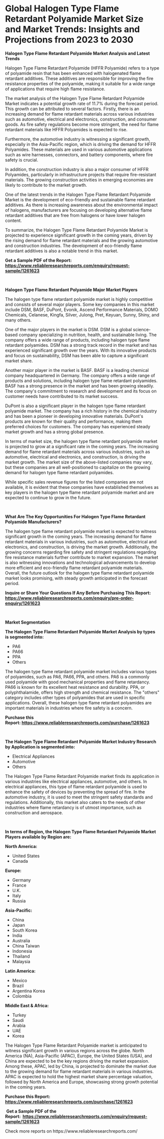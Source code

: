 <p><h1>Global Halogen Type Flame Retardant Polyamide Market Size and Market Trends: Insights and Projections from 2023 to 2030</h1></p><p><strong>Halogen Type Flame Retardant Polyamide Market Analysis and Latest Trends</strong></p>
<p><p>Halogen Type Flame Retardant Polyamide (HFFR Polyamide) refers to a type of polyamide resin that has been enhanced with halogenated flame retardant additives. These additives are responsible for improving the fire resistance properties of the polyamide, making it suitable for a wide range of applications that require high flame resistance.</p><p>The market analysis of the Halogen Type Flame Retardant Polyamide Market indicates a potential growth rate of 11.7% during the forecast period. This growth can be attributed to several factors. Firstly, there is an increasing demand for flame retardant materials across various industries such as automotive, electrical and electronics, construction, and consumer goods. As fire safety regulations become more stringent, the need for flame retardant materials like HFFR Polyamides is expected to rise.</p><p>Furthermore, the automotive industry is witnessing a significant growth, especially in the Asia-Pacific region, which is driving the demand for HFFR Polyamides. These materials are used in various automotive applications such as wire harnesses, connectors, and battery components, where fire safety is crucial.</p><p>In addition, the construction industry is also a major consumer of HFFR Polyamides, particularly in infrastructure projects that require fire-resistant materials. The growing construction activities in emerging economies are likely to contribute to the market growth.</p><p>One of the latest trends in the Halogen Type Flame Retardant Polyamide Market is the development of eco-friendly and sustainable flame retardant additives. As there is increasing awareness about the environmental impact of halogens, manufacturers are focusing on developing alternative flame retardant additives that are free from halogens or have lower halogen content.</p><p>To summarize, the Halogen Type Flame Retardant Polyamide Market is projected to experience significant growth in the coming years, driven by the rising demand for flame retardant materials and the growing automotive and construction industries. The development of eco-friendly flame retardant additives is also a notable trend in this market.</p></p>
<p><strong>Get a Sample PDF of the Report:&nbsp; <a href="https://www.reliableresearchreports.com/enquiry/request-sample/1261623">https://www.reliableresearchreports.com/enquiry/request-sample/1261623</a></strong></p>
<p>&nbsp;</p>
<p><strong>Halogen Type Flame Retardant Polyamide Major Market Players</strong></p>
<p><p>The halogen type flame retardant polyamide market is highly competitive and consists of several major players. Some key companies in this market include DSM, BASF, DuPont, Evonik, Ascend Performance Materials, DOMO Chemicals, Celanese, Kingfa, Silver, Julong, Pret, Keyuan, Sunny, Shiny, and many others.</p><p>One of the major players in the market is DSM. DSM is a global science-based company specializing in nutrition, health, and sustainable living. The company offers a wide range of products, including halogen type flame retardant polyamides. DSM has a strong track record in the market and has experienced significant growth over the years. With its innovative products and focus on sustainability, DSM has been able to capture a significant market share.</p><p>Another major player in the market is BASF. BASF is a leading chemical company headquartered in Germany. The company offers a wide range of products and solutions, including halogen type flame retardant polyamides. BASF has a strong presence in the market and has been growing steadily. The company's commitment to research and development and its focus on customer needs have contributed to its market success.</p><p>DuPont is also a significant player in the halogen type flame retardant polyamide market. The company has a rich history in the chemical industry and has been a pioneer in developing innovative materials. DuPont's products are known for their quality and performance, making them preferred choices for customers. The company has experienced steady market growth and has a strong global presence.</p><p>In terms of market size, the halogen type flame retardant polyamide market is projected to grow at a significant rate in the coming years. The increasing demand for flame retardant materials across various industries, such as automotive, electrical and electronics, and construction, is driving the market growth. The market size of the above-listed companies may vary, but these companies are all well-positioned to capitalize on the growing demand for halogen type flame retardant polyamides.</p><p>While specific sales revenue figures for the listed companies are not available, it is evident that these companies have established themselves as key players in the halogen type flame retardant polyamide market and are expected to continue to grow in the future.</p></p>
<p>&nbsp;</p>
<p><strong>What Are The Key Opportunities For Halogen Type Flame Retardant Polyamide Manufacturers?</strong></p>
<p><p>The halogen type flame retardant polyamide market is expected to witness significant growth in the coming years. The increasing demand for flame retardant materials in various industries, such as automotive, electrical and electronics, and construction, is driving the market growth. Additionally, the growing concerns regarding fire safety and stringent regulations regarding fire resistance materials further contribute to market expansion. The market is also witnessing innovations and technological advancements to develop more efficient and eco-friendly flame retardant polyamide materials. Overall, the future outlook for the halogen type flame retardant polyamide market looks promising, with steady growth anticipated in the forecast period.</p></p>
<p><strong>Inquire or Share Your Questions If Any Before Purchasing This Report: <a href="https://www.reliableresearchreports.com/enquiry/pre-order-enquiry/1261623">https://www.reliableresearchreports.com/enquiry/pre-order-enquiry/1261623</a></strong></p>
<p>&nbsp;</p>
<p><strong>Market Segmentation</strong></p>
<p><strong>The Halogen Type Flame Retardant Polyamide Market Analysis by types is segmented into:</strong></p>
<p><ul><li>PA6</li><li>PA66</li><li>PPA</li><li>Others</li></ul></p>
<p><p>The halogen type flame retardant polyamide market includes various types of polyamides, such as PA6, PA66, PPA, and others. PA6 is a commonly used polyamide with good mechanical properties and flame retardancy. PA66 is known for its excellent heat resistance and durability. PPA, or polyphthalamide, offers high strength and chemical resistance. The "others" category includes other types of polyamides that are used in specific applications. Overall, these halogen type flame retardant polyamides are important materials in industries where fire safety is a concern.</p></p>
<p><strong>Purchase this Report:&nbsp;<a href="https://www.reliableresearchreports.com/purchase/1261623">https://www.reliableresearchreports.com/purchase/1261623</a></strong></p>
<p>&nbsp;</p>
<p><strong>The Halogen Type Flame Retardant Polyamide Market Industry Research by Application is segmented into:</strong></p>
<p><ul><li>Electrical Appliances</li><li>Automotive</li><li>Others</li></ul></p>
<p><p>The Halogen Type Flame Retardant Polyamide market finds its application in various industries like electrical appliances, automotive, and others. In electrical appliances, this type of flame retardant polyamide is used to enhance the safety of devices by preventing the spread of fire. In the automotive industry, it is used to meet the stringent safety standards and regulations. Additionally, this market also caters to the needs of other industries where flame retardancy is of utmost importance, such as construction and aerospace.</p></p>
<p>&nbsp;</p>
<p><strong>In terms of Region, the Halogen Type Flame Retardant Polyamide Market Players available by Region are:</strong></p>
<p>
    <p> <strong> North America: </strong>
        <ul>
            <li>United States</li>
            <li>Canada</li>
        </ul>
        </p> 
    <p> <strong> Europe: </strong>
        <ul>
            <li>Germany</li>
            <li>France</li>
            <li>U.K.</li>
            <li>Italy</li>
            <li>Russia</li>
        </ul>
        </p> 
    <p> <strong> Asia-Pacific: </strong>
        <ul>
            <li>China</li>
            <li>Japan</li>
            <li>South Korea</li>
            <li>India</li>
            <li>Australia</li>
            <li>China Taiwan</li>
            <li>Indonesia</li>
            <li>Thailand</li>
            <li>Malaysia</li>
        </ul>
        </p> 
    <p> <strong> Latin America: </strong>
        <ul>
            <li>Mexico</li>
            <li>Brazil</li>
            <li>Argentina Korea</li>
            <li>Colombia</li>
        </ul>
        </p> 
    <p> <strong> Middle East & Africa: </strong>
        <ul>
            <li>Turkey</li>
            <li>Saudi</li>
            <li>Arabia</li>
            <li>UAE</li>
            <li>Korea</li>
        </ul>
    </p>
    </p>
<p><p>The Halogen Type Flame Retardant Polyamide market is anticipated to witness significant growth in various regions across the globe. North America (NA), Asia-Pacific (APAC), Europe, the United States (USA), and China are expected to be the key regions driving the market expansion. Among these, APAC, led by China, is projected to dominate the market due to the growing demand for flame retardant materials in various industries. APAC is expected to hold the highest market share percentage valuation, followed by North America and Europe, showcasing strong growth potential in the coming years.</p></p>
<p><strong>Purchase this Report: <a href="https://www.reliableresearchreports.com/purchase/1261623">https://www.reliableresearchreports.com/purchase/1261623</a></strong></p>
<p>&nbsp;<strong>Get a Sample PDF of the Report:&nbsp;&nbsp;<a href="https://www.reliableresearchreports.com/enquiry/request-sample/1261623">https://www.reliableresearchreports.com/enquiry/request-sample/1261623</a></strong></p>
<p><strong></strong></p>
<p>Check more reports on https://www.reliableresearchreports.com/</p>